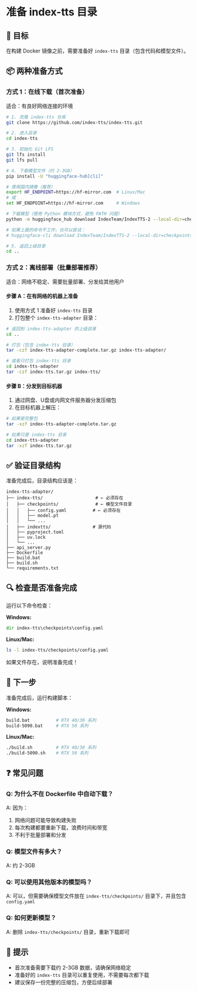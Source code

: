 # 准备 index-tts 目录

## 🎯 目标

在构建 Docker 镜像之前，需要准备好 `index-tts` 目录（包含代码和模型文件）。

## 📦 两种准备方式

### 方式 1：在线下载（首次准备）

适合：有良好网络连接的环境

```bash
# 1. 克隆 index-tts 仓库
git clone https://github.com/index-tts/index-tts.git

# 2. 进入目录
cd index-tts

# 3. 初始化 Git LFS
git lfs install
git lfs pull

# 4. 下载模型文件（约 2-3GB）
pip install -U "huggingface-hub[cli]"

# 使用国内镜像（推荐）
export HF_ENDPOINT=https://hf-mirror.com  # Linux/Mac
# 或
set HF_ENDPOINT=https://hf-mirror.com     # Windows

# 下载模型（使用 Python 模块方式，避免 PATH 问题）
python -m huggingface_hub download IndexTeam/IndexTTS-2 --local-dir=checkpoints

# 如果上面的命令不工作，也可以尝试：
# huggingface-cli download IndexTeam/IndexTTS-2 --local-dir=checkpoints

# 5. 返回上级目录
cd ..
```

### 方式 2：离线部署（批量部署推荐）

适合：网络不稳定、需要批量部署、分发给其他用户

#### 步骤 A：在有网络的机器上准备

1. 使用方式 1 准备好 `index-tts` 目录
2. 打包整个 `index-tts-adapter` 目录：

```bash
# 返回到 index-tts-adapter 的上级目录
cd ..

# 打包（包含 index-tts 目录）
tar -czf index-tts-adapter-complete.tar.gz index-tts-adapter/

# 或者只打包 index-tts 目录
cd index-tts-adapter
tar -czf index-tts.tar.gz index-tts/
```

#### 步骤 B：分发到目标机器

1. 通过网盘、U盘或内网文件服务器分发压缩包
2. 在目标机器上解压：

```bash
# 如果是完整包
tar -xzf index-tts-adapter-complete.tar.gz

# 如果只是 index-tts 目录
cd index-tts-adapter
tar -xzf index-tts.tar.gz
```

## ✅ 验证目录结构

准备完成后，目录结构应该是：

```
index-tts-adapter/
├── index-tts/                    # ← 必须存在
│   ├── checkpoints/              # ← 模型文件目录
│   │   ├── config.yaml          # ← 必须存在
│   │   ├── model.pt
│   │   └── ...
│   ├── indextts/                # 源代码
│   ├── pyproject.toml
│   ├── uv.lock
│   └── ...
├── api_server.py
├── Dockerfile
├── build.bat
├── build.sh
└── requirements.txt
```

## 🔍 检查是否准备完成

运行以下命令检查：

**Windows:**
```cmd
dir index-tts\checkpoints\config.yaml
```

**Linux/Mac:**
```bash
ls -l index-tts/checkpoints/config.yaml
```

如果文件存在，说明准备完成！

## 🚀 下一步

准备完成后，运行构建脚本：

**Windows:**
```bash
build.bat          # RTX 40/30 系列
build-5090.bat     # RTX 50 系列
```

**Linux/Mac:**
```bash
./build.sh         # RTX 40/30 系列
./build-5090.sh    # RTX 50 系列
```

## ❓ 常见问题

### Q: 为什么不在 Dockerfile 中自动下载？

A: 因为：
1. 网络问题可能导致构建失败
2. 每次构建都要重新下载，浪费时间和带宽
3. 不利于批量部署和分发

### Q: 模型文件有多大？

A: 约 2-3GB

### Q: 可以使用其他版本的模型吗？

A: 可以，但需要确保模型文件放在 `index-tts/checkpoints/` 目录下，并且包含 `config.yaml`

### Q: 如何更新模型？

A: 删除 `index-tts/checkpoints/` 目录，重新下载即可

## 📝 提示

- 首次准备需要下载约 2-3GB 数据，请确保网络稳定
- 准备好的 `index-tts` 目录可以重复使用，不需要每次都下载
- 建议保存一份完整的压缩包，方便后续部署

